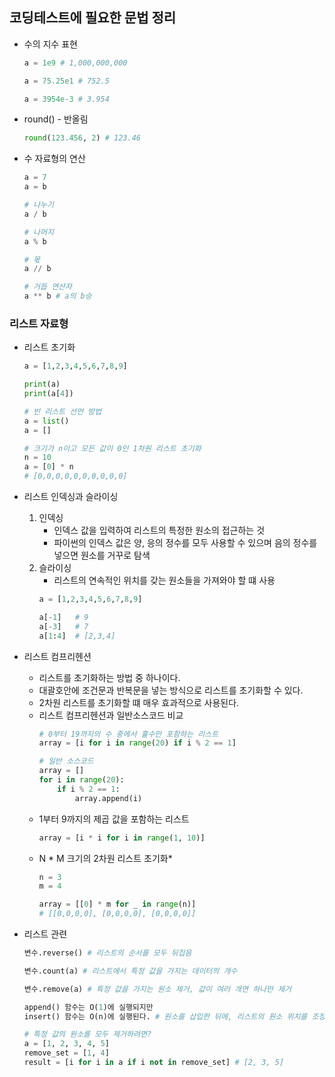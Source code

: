 
## 코딩테스트에 필요한 문법 정리
- 수의 지수 표현
	```python
	a = 1e9 # 1,000,000,000

	a = 75.25e1 # 752.5

	a = 3954e-3 # 3.954
	```

- round() - 반올림
	```python
	round(123.456, 2) # 123.46
	```

- 수 자료형의 연산
	```python
	a = 7
	a = b

	# 나누기
	a / b

	# 나머지
	a % b

	# 몫
	a // b

	# 거듭 연산자
	a ** b # a의 b승
	```

### 리스트 자료형
- 리스트 초기화
	```python
	a = [1,2,3,4,5,6,7,8,9]

	print(a)
	print(a[4])

	# 빈 리스트 선언 방법
	a = list()
	a = []

	# 크기가 n이고 모든 값이 0인 1차원 리스트 초기화
	n = 10
	a = [0] * n
	# [0,0,0,0,0,0,0,0,0,0]
	```
- 리스트 인덱싱과 슬라이싱
	1. 인덱싱
		- 인덱스 값을 입력하여 리스트의 특정한 원소의 접근하는 것
		- 파이썬의 인덱스 값은 양, 응의 정수를 모두 사용할 수 있으며 음의 정수를 넣으면 원소를 거꾸로 탐색
	2. 슬라이싱
		- 리스트의 연속적인 위치를 갖는 원소들을 가져와야 할 떄 사용
		```python
		a = [1,2,3,4,5,6,7,8,9]

		a[-1]	# 9
		a[-3]	# 7
		a[1:4]	# [2,3,4]
		```
- 리스트 컴프리헨션
	- 리스트를 초기화하는 방법 중 하나이다.
	- 대괄호안에 조건문과 반복문을 넣는 방식으로 리스트를 초기화할 수 있다.
	- 2차원 리스트를 초기화할 떄 매우 효과적으로 사용된다.
	- 리스트 컴프리헨션과 일반소스코드 비교
		```python
		# 0부터 19까지의 수 중에서 홀수만 포함하는 리스트
		array = [i for i in range(20) if i % 2 == 1]

		# 일반 소스코드
		array = []
		for i in range(20):
			if i % 2 == 1:
				array.append(i)
		```
	- 1부터 9까지의 제곱 값을 포함하는 리스트
		```python
		array = [i * i for i in range(1, 10)]
		```
	- N * M 크기의 2차원 리스트 초기화*
		```python
		n = 3
		m = 4

		array = [[0] * m for _ in range(n)] 
		# [[0,0,0,0], [0,0,0,0], [0,0,0,0]]
		```

- 리스트 관련 
	```python
	변수.reverse() # 리스트의 순서를 모두 뒤집음

	변수.count(a) # 리스트에서 특정 값을 가지는 데이터의 개수

	변수.remove(a) # 특정 값을 가지는 원소 제거, 값이 여러 개면 하나만 제거

	append() 함수는 O(1)에 실행되지만
	insert() 함수는 O(n)에 실행된다. # 원소를 삽입한 뒤에, 리스트의 원소 위치를 조정해줘야하기 때문.

	# 특정 값의 원소를 모두 제거하려면?
	a = [1, 2, 3, 4, 5]
	remove_set = [1, 4]
	result = [i for i in a if i not in remove_set] # [2, 3, 5]
	```
